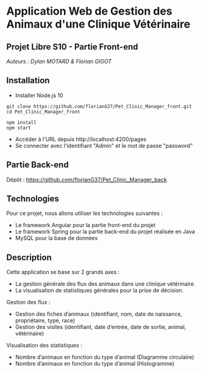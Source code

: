 # Application Web de Gestion des Animaux d'une Clinique Vétérinaire

## Projet Libre S10 - Partie Front-end

<em>Auteurs : Dylan MOTARD & Florian GIGOT </em>

## Installation

* Installer Node.js 10
```shell
git clone https://github.com/florianG37/Pet_Clinic_Manager_front.git
cd Pet_Clinic_Manager_front

npm install
npm start
```
* Accéder à l'URL depuis http://localhost:4200/pages
* Se connecter avec l'identifiant "Admin" et le mot de passe "password"

## Partie Back-end

Dépôt : https://github.com/florianG37/Pet_Clinic_Manager_back

## Technologies

Pour ce projet, nous allons utiliser les technologies suivantes :
* Le framework Angular pour la partie front-end du projet
* Le framework Spring pour la partie back-end du projet réalisée en Java
* MySQL pour la base de données


## Description

Cette application se base sur 2 grands axes : 
* La gestion générale des flux des animaux dans une clinique vétérinaire.
* La visualisation de statistiques générales pour la prise de décision.

Gestion des flux :
* Gestion des fiches d’animaux (identifiant, nom, date de naissance, propriétaire, type, race)
* Gestion des visites (identifiant, date d’entrée, date de sortie, animal, vétérinaire)

Visualisation des statistiques :
* Nombre d’animaux en fonction du type d’animal (Diagramme circulaire)
* Nombre d’animaux en fonction du type d’animal (Histogramme)

